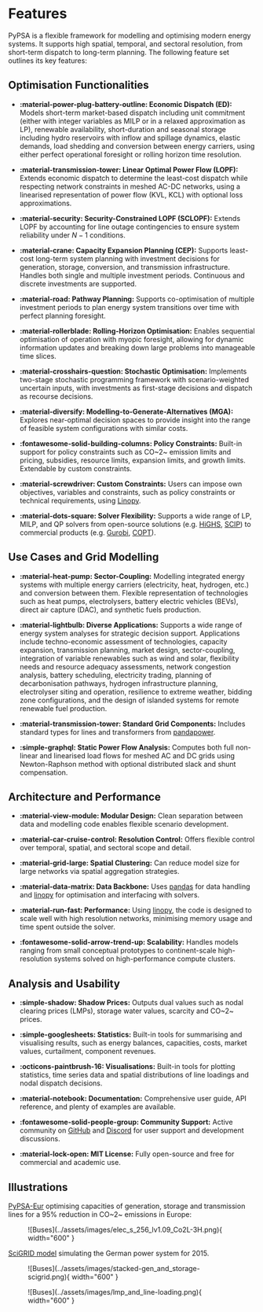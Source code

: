 
# Features

PyPSA is a flexible framework for modelling and optimising modern energy
systems. It supports high spatial, temporal, and sectoral resolution, from
short-term dispatch to long-term planning. The following feature set outlines
its key features:

## Optimisation Functionalities

- **:material-power-plug-battery-outline: Economic Dispatch (ED):** Models
short-term market-based dispatch including unit commitment (either with integer
variables as MILP or in a relaxed approximation as LP), renewable availability,
short-duration and seasonal storage including hydro reservoirs with inflow and
spillage dynamics, elastic demands, load shedding and conversion between energy
carriers, using either perfect operational foresight or rolling horizon time
resolution.

- **:material-transmission-tower: Linear Optimal Power Flow (LOPF):** Extends economic dispatch to determine
the least-cost dispatch while respecting network constraints in meshed AC-DC
networks, using a linearised representation of power flow (KVL, KCL) with
optional loss approximations.

- **:material-security: Security-Constrained LOPF (SCLOPF):** Extends LOPF by accounting for line
outage contingencies to ensure system reliability under $N-1$ conditions.

- **:material-crane: Capacity Expansion Planning (CEP):** Supports least-cost
long-term system planning with investment decisions for generation, storage,
conversion, and transmission infrastructure. Handles both single and multiple
investment periods. Continuous and discrete investments are supported.

- **:material-road: Pathway Planning:** Supports co-optimisation of multiple investment periods to
plan energy system transitions over time with perfect planning foresight.

- **:material-rollerblade: Rolling-Horizon Optimisation:** Enables sequential optimisation of operation
with myopic foresight, allowing for dynamic information updates and breaking
down large problems into manageable time slices.

- **:material-crosshairs-question: Stochastic Optimisation:** Implements two-stage stochastic programming
framework with scenario-weighted uncertain inputs, with investments as
first-stage decisions and dispatch as recourse decisions.

- **:material-diversify: Modelling-to-Generate-Alternatives (MGA):** Explores near-optimal decision
spaces to provide insight into the range of feasible system configurations with
similar costs.

- **:fontawesome-solid-building-columns: Policy Constraints:** Built-in support
  for policy constraints such as CO~2~ emission limits and pricing, subsidies, resource
  limits, expansion limits, and growth limits. Extendable by custom constraints.

- **:material-screwdriver: Custom Constraints:** Users can impose own objectives, variables and
constraints, such as policy constraints or technical requirements, using
[Linopy](https://linopy.readthedocs.io/).

- **:material-dots-square: Solver Flexibility:** Supports a wide range of LP, MILP, and QP solvers from
open-source solutions (e.g. [HiGHS](https://highs.dev/),
[SCIP](https://scipopt.org)) to commercial products (e.g.
[Gurobi](https://www.gurobi.com/), [COPT](https://shanshu.ai/copt)).

## Use Cases and Grid Modelling

- **:material-heat-pump: Sector-Coupling:** Modelling integrated energy systems with multiple energy
  carriers (electricity, heat, hydrogen, etc.) and conversion between them.
  Flexible representation of technologies such as heat pumps, electrolysers,
  battery electric vehicles (BEVs), direct air capture (DAC), and synthetic
  fuels production.

- **:material-lightbulb: Diverse Applications:** Supports a wide range of energy system analyses for
  strategic decision support. Applications include techno-economic assessment of
  technologies, capacity expansion, transmission planning, market design,
  sector-coupling, integration of variable renewables such as wind and solar, flexibility needs and resource
  adequacy assessments, network congestion analysis, battery scheduling,
  electricity trading, planning of decarbonisation pathways, hydrogen
  infrastructure planning, electrolyser siting and operation, resilience to
  extreme weather, bidding zone configurations, and the design of islanded
  systems for remote renewable fuel production.

- **:material-transmission-tower: Standard Grid Components:** Includes standard types for lines and
  transformers from [pandapower](https://pandapower.org).

- **:simple-graphql: Static Power Flow Analysis:** Computes both full non-linear and linearised
  load flows for meshed AC and DC grids using Newton-Raphson method with
  optional distributed slack and shunt compensation.

## Architecture and Performance

- **:material-view-module: Modular Design:** Clean separation between data and modelling code enables
flexible scenario development.

- **:material-car-cruise-control: Resolution Control:** Offers flexible control over temporal, spatial, and
sectoral scope and detail.

- **:material-grid-large: Spatial Clustering:** Can reduce model size for large networks via spatial
  aggregation strategies.

- **:material-data-matrix: Data Backbone:** Uses [pandas](https://pandas.pydata.org/) for data handling
  and [linopy](https://linopy.readthedocs.io/) for optimisation and interfacing
  with solvers.

- **:material-run-fast: Performance:** Using [linopy](https://linopy.readthedocs.io/), the code is
designed to scale well with high resolution networks, minimising memory usage
and time spent outside the solver.

- **:fontawesome-solid-arrow-trend-up: Scalability:** Handles models ranging from small conceptual prototypes to
continent-scale high-resolution systems solved on high-performance compute
clusters.

## Analysis and Usability

- **:simple-shadow: Shadow Prices:** Outputs dual values such as nodal clearing prices (LMPs),
storage water values, scarcity and CO~2~ prices.

- **:simple-googlesheets: Statistics:** Built-in tools for summarising and visualising results, such
  as energy balances, capacities, costs, market values, curtailment, component
  revenues.
  
- **:octicons-paintbrush-16: Visualisations:** Built-in tools for plotting statistics, time series data
  and spatial distributions of line loadings and nodal dispatch decisions.
  
- **:material-notebook: Documentation:** Comprehensive user guide, API reference, and plenty of
examples are available.

- **:fontawesome-solid-people-group: Community Support:** Active community on
  [GitHub](https://github.com/pypsa/pypsa) and
  [Discord](https://discord.gg/AnuJBk23FU) for user support and development
  discussions.

- **:material-lock-open: MIT License:** Fully open-source and free for commercial and academic use.

## Illustrations

[PyPSA-Eur](https://github.com/PyPSA/pypsa-eur) optimising capacities of generation, storage and transmission lines for a 95% reduction in CO~2~ emissions in Europe:
<figure markdown="span">
  ![Buses](../assets/images/elec_s_256_lv1.09_Co2L-3H.png){ width="600" }
</figure>

[SciGRID model](https://power.scigrid.de/) simulating the German power system for 2015.

<figure markdown="span">
  ![Buses](../assets/images/stacked-gen_and_storage-scigrid.png){ width="600" }
</figure>
<figure markdown="span">
  ![Buses](../assets/images/lmp_and_line-loading.png){ width="600" }
</figure>
